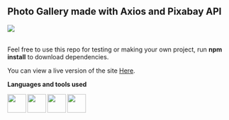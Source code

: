 ## Photo Gallery made with Axios and Pixabay API

<img src="https://aflp2199.github.io/MyPersonalPortfolio/images/PhotoGallery.png"/>

\
Feel free to use this repo for testing or making your own project, run **npm install** to download dependencies.

You can view a live version of the site [Here](https://aflp2199.github.io/PhotoGallery/).

**Languages and tools used**

<img align="left" width="42px" src="https://cdn.jsdelivr.net/gh/devicons/devicon/icons/vscode/vscode-original.svg" /><img align="left" width="42px" src="https://cdn.jsdelivr.net/gh/devicons/devicon/icons/react/react-original.svg" /><img  align="left" width="42px" src="https://cdn.jsdelivr.net/gh/devicons/devicon/icons/javascript/javascript-original.svg" /><img align="left" width="42px" src="https://cdn.jsdelivr.net/gh/devicons/devicon/icons/sass/sass-original.svg" />
